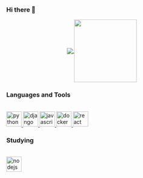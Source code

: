 ### Hi there 👋

<p align="center">
  <a href="https://github.com/anuraghazra/github-readme-stats">
    <img
      align="center"
      src="https://github-readme-stats.vercel.app/api/top-langs/?username=karolGuimaraes&layout=compact&theme=radical&langs_count=6"
    />
  </a>
  <a href="https://github.com/anuraghazra/github-readme-stats">
    <img
      align="center"
      height="165"
      src="https://github-readme-stats.vercel.app/api?username=karolGuimaraes&count_private=true&show_icons=true&theme=radical&custom_title=Github%20Status&hide=issues"
    />
  </a>
</p>

### Languages and Tools

<br/>
<a
    href="https://www.python.org/"
    target="_blank"
  >
    <img
      src="https://devicon.dev/devicon.git/icons/python/python-original.svg"
      alt="python"
      width="40"
      height="40"
    />
</a>
<a
    href="https://www.djangoproject.com/"
    target="_blank"
  >
    <img
      src="https://devicon.dev/devicon.git/icons/django/django-original.svg"
      alt="django"
      width="40"
      height="40"
    />
  </a>
<a
    href="https://developer.mozilla.org/en-US/docs/Web/JavaScript"
    target="_blank"
  >
    <img
      src="https://devicons.github.io/devicon/devicon.git/icons/javascript/javascript-original.svg"
      alt="javascript"
      width="40"
      height="40"
    />
  </a>
 <a
    href="https://www.docker.com/"
    target="_blank"
  >
    <img
      src="https://devicons.github.io/devicon/devicon.git/icons/docker/docker-original.svg"
      alt="docker"
      width="40"
      height="40"
    />
  </a>
   <a
    href="https://pt-br.reactjs.org/"
    target="_blank"
  >
    <img
      src="https://devicon.dev/devicon.git/icons/react/react-original.svg"
      alt="react"
      width="40"
      height="40"
    />
  </a>
  
  ### Studying
  <br/>
  <a
    href="https://nodejs.org/en/"
    target="_blank"
  >
    <img
      src="https://devicon.dev/devicon.git/icons/nodejs/nodejs-original.svg"
      alt="nodejs"
      width="40"
      height="40"
    />
  </a>
  
  
